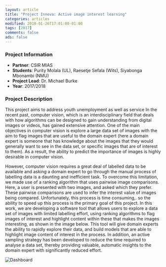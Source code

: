 ```yaml
---
layout: article
title: "Project Innova: Active image interest learning"
categories: articles
modified: 2018-01-26T17:01:00-01:00
tags: [2017]
comments: false
ads: false
---
```



### Project Information

* **Partner**: CSIR MIAS
* **Students**: Purity Molala (UL), Raesetje Sefala (Wits), Siyabonga Mbonambi (NMU)
* **Project Lead**: Dr. Michael Burke
* **Year**: 2017/2018

### Project Description

This project aims to address youth unemployment as well as service In the recent past, computer vision, which is an interdisciplinary field that deals with how algorithms can be designed to  gain understanding from digital images or videos, has gained extensive attention. One of the main objectives in computer vision is explore a large data set of images with the aim to flag images that are useful to the domain expert (here a domain expert is someone that has knowledge about the images that they would generally want to see in the data set, or specific images that are of interest to them).  As a result, the ability to predict the importance of images is highly desirable in computer vision. 

However, computer vision requires a great deal of labelled data to be available and asking a domain expert to go through the manual process of labelling data is a daunting and inefficient task. To overcome this limitation, we made use of a ranking algorithm that uses pairwise image comparisons. Here, a user is presented with two images, and asked which they prefer. These pairwise comparisons are used to infer the interest value of images being compared. Unfortunately, this process is time consuming,. so the  ability  to speed up this process is  the primary goal of this project.  In this work, we are developing a software tool that allows users to  explore a data set of images with limited labelling effort, using ranking algorithms to flag images of interest and highlight content within these that makes the images interesting, as shown in the image below. This tool will give  domain experts the ability to rapidly explore their data, and build models that are able to highlight image content of interest in the process.  In addition, an active sampling strategy has been developed to reduce the time required to analyse a data set, thereby providing valuable, automatic insights to the domain expert with significantly reduced effort.

![Dashboard](/images/rmunicipal-money.png)





